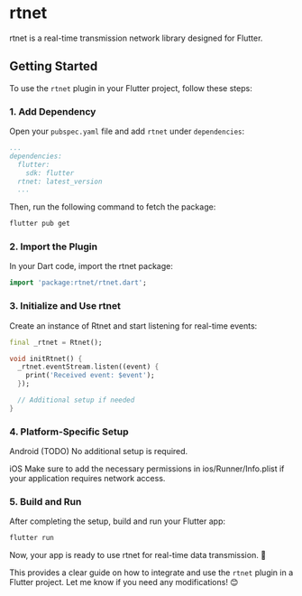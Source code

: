 # rtnet

rtnet is a real-time transmission network library designed for Flutter.

## Getting Started

To use the `rtnet` plugin in your Flutter project, follow these steps:

### 1. Add Dependency

Open your `pubspec.yaml` file and add `rtnet` under `dependencies`:

```yaml
...
dependencies:
  flutter:
    sdk: flutter
  rtnet: latest_version
  ...
```

Then, run the following command to fetch the package:

```sh
flutter pub get
```

### 2. Import the Plugin
In your Dart code, import the rtnet package:
```dart
import 'package:rtnet/rtnet.dart';
```

### 3. Initialize and Use rtnet
Create an instance of Rtnet and start listening for real-time events:
```dart
final _rtnet = Rtnet();

void initRtnet() {
  _rtnet.eventStream.listen((event) {
    print('Received event: $event');
  });

  // Additional setup if needed
}
```

### 4. Platform-Specific Setup
Android (TODO)
No additional setup is required.

iOS
Make sure to add the necessary permissions in ios/Runner/Info.plist if your application requires network access.

### 5. Build and Run
After completing the setup, build and run your Flutter app:
```sh
flutter run
```
Now, your app is ready to use rtnet for real-time data transmission. 🚀


This provides a clear guide on how to integrate and use the `rtnet` plugin in a Flutter project. Let me know if you need any modifications! 😊
